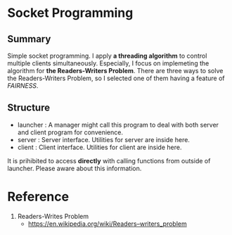 # Socket Programming
## Summary
Simple socket programming.
I apply **a threading algorithm** to control multiple clients simultaneously.
Especially, I focus on implemeting the algorithm for **the Readers-Writers Problem**.
There are three ways to solve the Readers-Writers Problem, so I selected one of them having a feature of *FAIRNESS*.

## Structure
- launcher : A manager might call this program to deal with both server and client program for convenience.
- server   : Server interface. Utilities for server are inside here.
- client   : Client interface. Utilities for client are inside here.

It is prihibited to access **directly** with calling functions from outside of launcher.
Please aware about this information.

# Reference
1. Readers-Writes Problem
   - https://en.wikipedia.org/wiki/Readers–writers_problem
